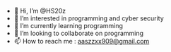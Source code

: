 - 👋 Hi, I’m @HS20z
- 👀 I’m interested in programming and cyber security
- 🌱 I’m currently learning programming 
- 💞️ I’m looking to collaborate on programming 
- 📫 How to reach me : aaszzxx909@gmail.com

<!---
hz909/hz909 is a ✨ special ✨ repository because its `README.md` (this file) appears on your GitHub profile.
You can click the Preview link to take a look at your changes.
--->
